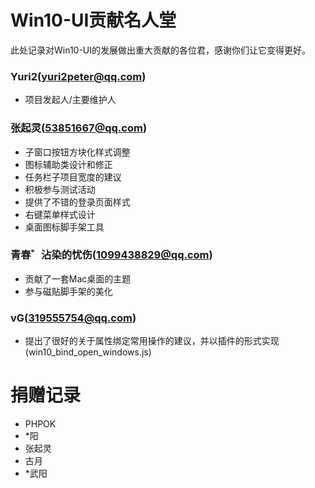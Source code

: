 # Win10-UI贡献名人堂

此处记录对Win10-UI的发展做出重大贡献的各位君，感谢你们让它变得更好。

### Yuri2(yuri2peter@qq.com)

* 项目发起人/主要维护人

### 张起灵(53851667@qq.com)

* 子窗口按钮方块化样式调整
* 图标辅助类设计和修正
* 任务栏子项目宽度的建议
* 积极参与测试活动
* 提供了不错的登录页面样式
* 右键菜单样式设计
* 桌面图标脚手架工具

### 青春゛沾染的忧伤(1099438829@qq.com)

* 贡献了一套Mac桌面的主题
* 参与磁贴脚手架的美化

### vG(319555754@qq.com)

* 提出了很好的关于属性绑定常用操作的建议，并以插件的形式实现(win10_bind_open_windows.js)

# 捐赠记录

* PHPOK
* *阳
* 张起灵
* 古月
* *武阳